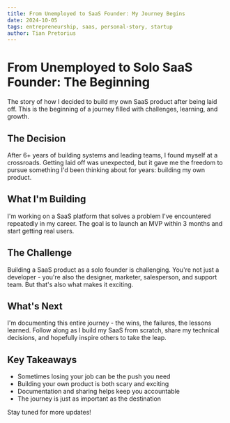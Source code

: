 ```yaml
---
title: From Unemployed to SaaS Founder: My Journey Begins
date: 2024-10-05
tags: entrepreneurship, saas, personal-story, startup
author: Tian Pretorius
---
```


# From Unemployed to Solo SaaS Founder: The Beginning

The story of how I decided to build my own SaaS product after being laid off. This is the beginning of a journey filled with challenges, learning, and growth.

## The Decision

After 6+ years of building systems and leading teams, I found myself at a crossroads. Getting laid off was unexpected, but it gave me the freedom to pursue something I'd been thinking about for years: building my own product.

## What I'm Building

I'm working on a SaaS platform that solves a problem I've encountered repeatedly in my career. The goal is to launch an MVP within 3 months and start getting real users.

## The Challenge

Building a SaaS product as a solo founder is challenging. You're not just a developer - you're also the designer, marketer, salesperson, and support team. But that's also what makes it exciting.

## What's Next

I'm documenting this entire journey - the wins, the failures, the lessons learned. Follow along as I build my SaaS from scratch, share my technical decisions, and hopefully inspire others to take the leap.

## Key Takeaways

- Sometimes losing your job can be the push you need
- Building your own product is both scary and exciting
- Documentation and sharing helps keep you accountable
- The journey is just as important as the destination

Stay tuned for more updates!
